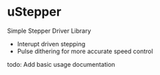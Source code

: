 # uStepper
Simple Stepper Driver Library

* Interupt driven stepping
* Pulse dithering for more accurate speed control

todo: Add basic usage documentation
